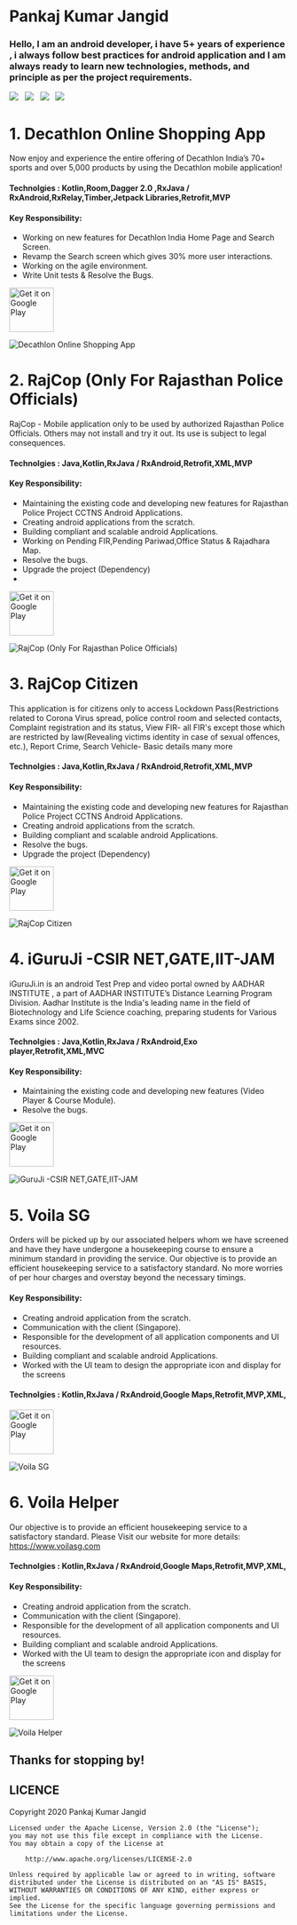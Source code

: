 # Pankaj Kumar Jangid

### Hello, I am an android developer, i have 5+ years of experience , i always follow best practices for android application and I am always ready to learn new technologies, methods, and principle as per the project requirements.

<a href="https://docs.google.com/document/d/12G3-2j2QdWgcFz3QqH9ZaiZH1HHyu_iC/edit?usp=sharing&ouid=104144189059365622820&rtpof=true&sd=true"  target="_blank" download><img
        src="https://img.shields.io/badge/Download-Resume-ff69b4.svg?style=for-the-badge&logo=codeigniter&logoColor=white"></a>&nbsp;&nbsp;&nbsp;<a
    href="mailto:pankaj0619@gmail.com"><img
        src="https://img.shields.io/badge/Email-Pankaj-8056d5.svg?style=for-the-badge&logo=minutemailer&logoColor=white"></a>&nbsp;&nbsp;&nbsp;<a
    href="https://www.linkedin.com/in/pankajjangid" target="_blank"><img
        src="https://img.shields.io/badge/linkedin-Pankaj-blue.svg?style=for-the-badge&logo=linkedin&logoColor=white"></a>&nbsp;&nbsp;&nbsp;<a
    href="https://www.instagram.com/pankajjangid.fit" target="_blank"><img
        src="https://img.shields.io/badge/instagram-Pankaj-red.svg?style=for-the-badge&logo=instagram&logoColor=white"></a>


# 1. Decathlon Online Shopping App
Now enjoy and experience the entire offering of Decathlon India’s 70+ sports and over 5,000 products by using the Decathlon mobile application!

#### Technolgies : Kotlin,Room,Dagger 2.0 ,RxJava / RxAndroid,RxRelay,Timber,Jetpack Libraries,Retrofit,MVP

#### Key Responsibility:
- Working on new features for Decathlon India Home Page and Search Screen.
- Revamp the Search screen which gives 30% more user interactions.
- Working on the agile environment.
- Write Unit tests & Resolve the Bugs.

<a href='https://play.google.com/store/apps/details?id=com.evamall.evacustomer&hl=en_IN'>
    <img alt='Get it on Google Play' src='https://play.google.com/intl/en_us/badges/images/generic/en_badge_web_generic.png' height='80px'/>
</a>

![Decathlon Online Shopping App](./images/decathlon_app.png)

# 2. RajCop (Only For Rajasthan Police Officials)

RajCop - Mobile application only to be used by authorized Rajasthan Police Officials. Others may not install and try it out. Its use is subject to legal consequences.

#### Technolgies : Java,Kotlin,RxJava / RxAndroid,Retrofit,XML,MVP

#### Key Responsibility:
- Maintaining the existing code and developing new features for Rajasthan Police Project CCTNS  Android Applications.
- Creating android applications from the scratch.
- Building compliant and scalable android Applications.
- Working on Pending FIR,Pending Pariwad,Office Status & Rajadhara Map.
- Resolve the bugs. 
- Upgrade the project (Dependency)
- 
<a href='https://play.google.com/store/apps/details?id=com.datainfosys.rajasthanpolice.official&hl=en_IN'>
    <img alt='Get it on Google Play' src='https://play.google.com/intl/en_us/badges/images/generic/en_badge_web_generic.png' height='80px'/>
</a>

![RajCop (Only For Rajasthan Police Officials)](./images/rajcop_official.png)

# 3. RajCop Citizen

This application is for citizens only to access  Lockdown Pass(Restrictions related to Corona Virus spread, police control room and selected contacts, Complaint registration and its status, View FIR- all FIR's except those which are restricted by law(Revealing victims identity in case of sexual offences, etc.), Report Crime, Search Vehicle- Basic details many more

#### Technolgies : Java,Kotlin,RxJava / RxAndroid,Retrofit,XML,MVP

#### Key Responsibility:
- Maintaining the existing code and developing new features for Rajasthan Police Project CCTNS  Android Applications.
- Creating android applications from the scratch.
- Building compliant and scalable android Applications.
- Resolve the bugs. 
- Upgrade the project (Dependency)

<a href='https://play.google.com/store/apps/details?id=com.datainfosys.rajasthanpolice.publicapp&hl=en_IN'>
    <img alt='Get it on Google Play' src='https://play.google.com/intl/en_us/badges/images/generic/en_badge_web_generic.png' height='80px'/>
</a>

![RajCop Citizen](./images/rajcop_citizin.png)

# 4. iGuruJi -CSIR NET,GATE,IIT-JAM

iGuruJi.in is an android Test Prep and video portal owned by AADHAR INSTITUTE , a part of AADHAR INSTITUTE’s Distance Learning Program Division. Aadhar Institute is the India's leading name in the field of Biotechnology and Life Science coaching, preparing students for Various Exams since 2002.

#### Technolgies : Java,Kotlin,RxJava / RxAndroid,Exo player,Retrofit,XML,MVC

#### Key Responsibility:
- Maintaining the existing code and developing new features (Video Player & Course Module).
- Resolve the bugs. 


<a href='https://play.google.com/store/apps/details?id=com.iguruji.biolifescience&hl=en_IN'>
    <img alt='Get it on Google Play' src='https://play.google.com/intl/en_us/badges/images/generic/en_badge_web_generic.png' height='80px'/>
</a>

![iGuruJi -CSIR NET,GATE,IIT-JAM](./images/iguruji.png)

# 5. Voila SG

Orders will be picked up by our associated helpers whom we have screened and have they have undergone a housekeeping course to ensure a minimum standard in providing the service.
Our objective is to provide an efficient housekeeping service to a satisfactory standard.
No more worries of per hour charges and overstay beyond the necessary timings.

#### Key Responsibility:
- Creating android application from the scratch.
- Communication with the client (Singapore).
- Responsible for the development of all application components and UI resources.
- Building compliant and scalable android Applications.
- Worked with the UI team to design the appropriate icon and display for the screens


#### Technolgies : Kotlin,RxJava / RxAndroid,Google Maps,Retrofit,MVP,XML,

<a href='https://play.google.com/store/apps/details?id=com.octal.voila&hl=en_IN'>
    <img alt='Get it on Google Play' src='https://play.google.com/intl/en_us/badges/images/generic/en_badge_web_generic.png' height='80px'/>
</a>

![Voila SG](./images/voilla_sg.png)

# 6. Voila Helper

Our objective is to provide an efficient housekeeping service to a satisfactory standard.
Please Visit our website for more details: https://www.voilasg.com

#### Technolgies : Kotlin,RxJava / RxAndroid,Google Maps,Retrofit,MVP,XML,

#### Key Responsibility:
- Creating android application from the scratch.
- Communication with the client (Singapore).
- Responsible for the development of all application components and UI resources.
- Building compliant and scalable android Applications.
- Worked with the UI team to design the appropriate icon and display for the screens

<a href='https://play.google.com/store/apps/details?id=com.voila.supervisor&hl=en_IN'>
    <img alt='Get it on Google Play' src='https://play.google.com/intl/en_us/badges/images/generic/en_badge_web_generic.png' height='80px'/>
</a>

![Voila Helper](./images/voilla_helper.png)


## Thanks for stopping by!
  

   LICENCE
-----

 Copyright 2020 Pankaj Kumar Jangid

    Licensed under the Apache License, Version 2.0 (the "License");
    you may not use this file except in compliance with the License.
    You may obtain a copy of the License at

        http://www.apache.org/licenses/LICENSE-2.0

    Unless required by applicable law or agreed to in writing, software
    distributed under the License is distributed on an "AS IS" BASIS,
    WITHOUT WARRANTIES OR CONDITIONS OF ANY KIND, either express or implied.
    See the License for the specific language governing permissions and
    limitations under the License.
